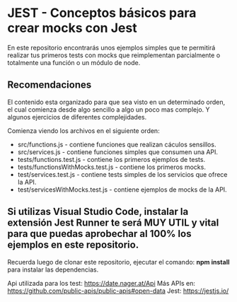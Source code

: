 # JEST - Conceptos básicos para crear mocks con Jest

En este repositorio encontrarás unos ejemplos simples que te permitirá realizar tus primeros tests con mocks que reimplementan parcialmente o totalmente una función o un módulo de node.

## Recomendaciones
El contenido esta organizado para que sea visto en un determinado orden, el cual comienza desde algo sencillo a algo un poco mas complejo. Y algunos ejercicios de diferentes complejidades.

Comienza viendo los archivos en el siguiente orden:
  * src/functions.js - contiene funciones que realizan cáculos sensillos.
  * src/services.js - contiene funciones simples que consumen una API.
  * tests/functions.test.js - contiene los primeros ejemplos de tests.
  * tests/functionsWithMocks.test.js - contiene los primeros mocks.
  * test/services.test.js - contiene tests simples de los servicios que ofrece la API.
  * test/servicesWithMocks.test.js - contiene ejemplos de mocks de la API.

## Si utilizas Visual Studio Code, instalar la extensión Jest Runner te será MUY UTIL y vital para que puedas aprobechar al 100% los ejemplos en este repositorio.

Recuerda luego de clonar este repositorio, ejecutar el comando: **npm install** para instalar las dependencias.

Api utilizada para los test: https://date.nager.at/Api
Más APIs en: https://github.com/public-apis/public-apis#open-data
Jest: https://jestjs.io/
